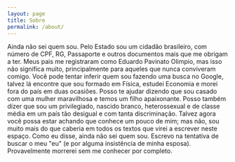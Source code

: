 ```yaml
---
layout: page
title: Sobre
permalink: /about/
---
```


Ainda não sei quem sou. Pelo Estado sou um cidadão brasileiro, com número de CPF, RG, Passaporte e outros documentos mais que me obrigam a ter. Meus pais me registraram como Eduardo Pavinato Olimpio, mas isso não significa muito, principalmente para aqueles que nunca conviveram comigo. Você pode tentar inferir quem sou fazendo uma busca no Google, talvez lá encontre que sou formado em Física, estudei Economia e morei fora do país em duas ocasiões. Posso te ajudar dizendo que sou casado com uma mulher maravilhosa e temos um filho apaixonante. Posso também dizer que sou um privilegiado, nascido branco, heterossexual e de classe média em um país tão desigual e com tanta discriminação. Talvez agora você possa estar achando que conhece um pouco de mim; mas não, sou muito mais do que caberia em todos os textos que virei a escrever neste espaço. Como eu disse, ainda não sei quem sou. Escrevo na tentativa de buscar o meu "eu" (e por alguma insistência de minha esposa). Provavelmente morrerei sem me conhecer por completo.